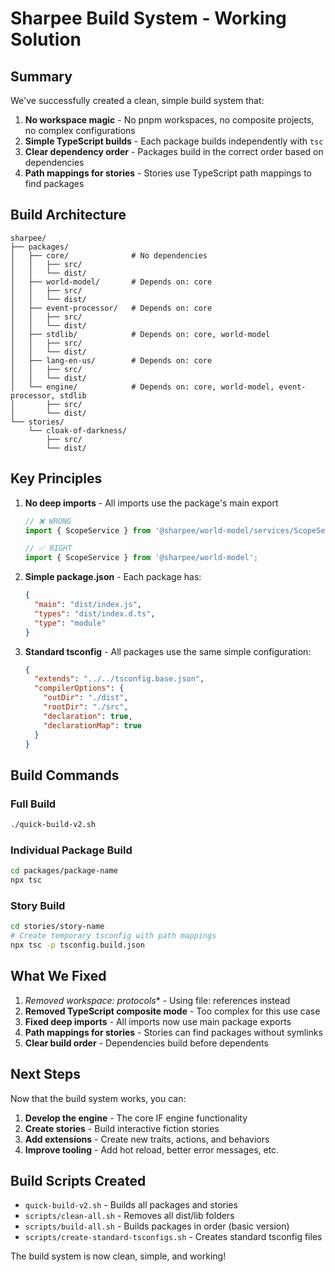 # Sharpee Build System - Working Solution

## Summary

We've successfully created a clean, simple build system that:

1. **No workspace magic** - No pnpm workspaces, no composite projects, no complex configurations
2. **Simple TypeScript builds** - Each package builds independently with `tsc`
3. **Clear dependency order** - Packages build in the correct order based on dependencies
4. **Path mappings for stories** - Stories use TypeScript path mappings to find packages

## Build Architecture

```
sharpee/
├── packages/
│   ├── core/              # No dependencies
│   │   ├── src/
│   │   └── dist/
│   ├── world-model/       # Depends on: core
│   │   ├── src/
│   │   └── dist/
│   ├── event-processor/   # Depends on: core
│   │   ├── src/
│   │   └── dist/
│   ├── stdlib/            # Depends on: core, world-model
│   │   ├── src/
│   │   └── dist/
│   ├── lang-en-us/        # Depends on: core
│   │   ├── src/
│   │   └── dist/
│   └── engine/            # Depends on: core, world-model, event-processor, stdlib
│       ├── src/
│       └── dist/
└── stories/
    └── cloak-of-darkness/
        ├── src/
        └── dist/
```

## Key Principles

1. **No deep imports** - All imports use the package's main export
   ```typescript
   // ❌ WRONG
   import { ScopeService } from '@sharpee/world-model/services/ScopeService';
   
   // ✅ RIGHT
   import { ScopeService } from '@sharpee/world-model';
   ```

2. **Simple package.json** - Each package has:
   ```json
   {
     "main": "dist/index.js",
     "types": "dist/index.d.ts",
     "type": "module"
   }
   ```

3. **Standard tsconfig** - All packages use the same simple configuration:
   ```json
   {
     "extends": "../../tsconfig.base.json",
     "compilerOptions": {
       "outDir": "./dist",
       "rootDir": "./src",
       "declaration": true,
       "declarationMap": true
     }
   }
   ```

## Build Commands

### Full Build
```bash
./quick-build-v2.sh
```

### Individual Package Build
```bash
cd packages/package-name
npx tsc
```

### Story Build
```bash
cd stories/story-name
# Create temporary tsconfig with path mappings
npx tsc -p tsconfig.build.json
```

## What We Fixed

1. **Removed workspace:* protocols** - Using file: references instead
2. **Removed TypeScript composite mode** - Too complex for this use case
3. **Fixed deep imports** - All imports now use main package exports
4. **Path mappings for stories** - Stories can find packages without symlinks
5. **Clear build order** - Dependencies build before dependents

## Next Steps

Now that the build system works, you can:

1. **Develop the engine** - The core IF engine functionality
2. **Create stories** - Build interactive fiction stories
3. **Add extensions** - Create new traits, actions, and behaviors
4. **Improve tooling** - Add hot reload, better error messages, etc.

## Build Scripts Created

- `quick-build-v2.sh` - Builds all packages and stories
- `scripts/clean-all.sh` - Removes all dist/lib folders
- `scripts/build-all.sh` - Builds packages in order (basic version)
- `scripts/create-standard-tsconfigs.sh` - Creates standard tsconfig files

The build system is now clean, simple, and working!

